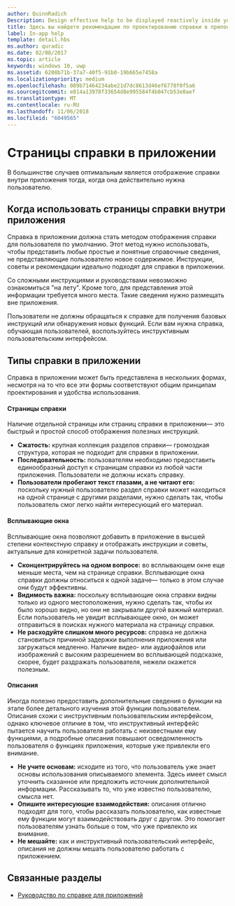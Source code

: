 ```yaml
---
author: QuinnRadich
Description: Design effective help to be displayed reactively inside your app.
title: Здесь вы найдете рекомендации по проектированию справки в приложении.
label: In-app help
template: detail.hbs
ms.author: quradic
ms.date: 02/08/2017
ms.topic: article
keywords: windows 10, uwp
ms.assetid: 6208b71b-37a7-40f5-91b0-19b665e7458a
ms.localizationpriority: medium
ms.openlocfilehash: 089b71464234abe21d7dc8613d46ef6778f0f5a6
ms.sourcegitcommit: e814a13978f33654d8e995584f4b047cb53e0aef
ms.translationtype: MT
ms.contentlocale: ru-RU
ms.lasthandoff: 11/06/2018
ms.locfileid: "6049565"
---
```

# <a name="in-app-help-pages"></a>Страницы справки в приложении

В большинстве случаев оптимальным является отображение справки внутри приложения тогда, когда она действительно нужна пользователю.

## <a name="when-to-use-in-app-help-pages"></a>Когда использовать страницы справки внутри приложения

Справка в приложении должна стать методом отображения справки для пользователя по умолчанию. Этот метод нужно использовать, чтобы представить любые простые и понятные справочные сведения, не представляющие пользователю новое содержимое. Инструкции, советы и рекомендации идеально подходят для справки в приложении.

Со сложными инструкциями и руководствами невозможно ознакомиться "на лету". Кроме того, для представления этой информации требуется много места. Такие сведения нужно размещать вне приложения.

Пользователи не должны обращаться к справке для получения базовых инструкций или обнаружения новых функций. Если вам нужна справка, обучающая пользователей, воспользуйтесь инструктивным пользовательским интерфейсом.

## <a name="types-of-in-app-help"></a>Типы справки в приложении

Справка в приложении может быть представлена в нескольких формах, несмотря на то что все эти формы соответствуют общим принципам проектирования и удобства использования.

#### <a name="help-pages"></a>Страницы справки

Наличие отдельной страницы или страниц справки в приложении— это быстрый и простой способ отображения полезных инструкций.

-   **Сжатость:** крупная коллекция разделов справки— громоздкая структура, которая не подходит для справки в приложении.
-   **Последовательность:** пользователям необходимо предоставить единообразный доступ к страницам справки из любой части приложения. Пользователи не должны искать справку.
-   **Пользователи пробегают текст глазами, а не читают его:** поскольку нужный пользователю раздел справки может находиться на одной странице с другими разделами, нужно сделать так, чтобы пользователь смог легко найти интересующий его материал.


#### <a name="popups"></a>Всплывающие окна

Всплывающие окна позволяют добавить в приложение в высшей степени контекстную справку и отображать инструкции и советы, актуальные для конкретной задачи пользователя.

-   **Сконцентрируйтесь на одном вопросе:** во всплывающем окне еще меньше места, чем на странице справки. Всплывающие окна справки должны относиться к одной задаче— только в этом случае они будут эффективны.
-   **Видимость важна:** поскольку всплывающие окна справки видны только из одного местоположения, нужно сделать так, чтобы их было хорошо видно, но они не закрывали другой важный материал. Если пользователь не увидит всплывающее окно, он может отправиться в поисках нужного материала на страницу справки.
-   **Не расходуйте слишком много ресурсов:** справка не должна становиться причиной задержки выполнения приложения или загружаться медленно. Наличие видео- или аудиофайлов или изображений с высоким разрешением во всплывающей подсказке, скорее, будет раздражать пользователя, нежели окажется полезным.

#### <a name="descriptions"></a>Описания

Иногда полезно предоставить дополнительные сведения о функции на этапе более детального изучения этой функции пользователем. Описания схожи с инструктивным пользовательским интерфейсом, однако ключевое отличие в том, что инструктивный интерфейс пытается научить пользователя работать с неизвестными ему функциями, а подробные описания повышают осведомленность пользователя о функциях приложения, которые уже привлекли его внимание.

-   **Не учите основам:** исходите из того, что пользователь уже знает основы использования описываемого элемента. Здесь имеет смысл уточнить сказанное или предложить источник дополнительной информации. Рассказывать то, что уже известно пользователю, смысла нет.
-   **Опишите интересующие взаимодействия:** описания отлично подходят для того, чтобы рассказать пользователю, как известные ему функции могут взаимодействовать друг с другом. Это помогает пользователям узнать больше о том, что уже привлекло их внимание.
-   **Не мешайте:** как и инструктивный пользовательский интерфейс, описания не должны мешать пользователю работать с приложением.

## <a name="related-articles"></a>Связанные разделы

* [Руководство по справке для приложений](guidelines-for-app-help.md)
